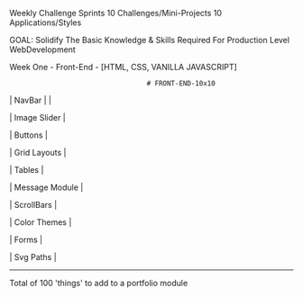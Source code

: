 
Weekly Challenge Sprints
 10 Challenges/Mini-Projects
  10 Applications/Styles

GOAL:
Solidify The Basic Knowledge & Skills Required For Production Level WebDevelopment

Week One - Front-End - [HTML, CSS, VANILLA JAVASCRIPT]

                                      # FRONT-END-10x10
                                      
 | NavBar | |

 | Image Slider | 

 | Buttons | 

 | Grid Layouts | 

 | Tables | 

 | Message Module | 

 | ScrollBars |

 | Color Themes | 

 | Forms | 

 | Svg Paths |



__________________________________________________________________________________________ 

Total of 100 'things' to add to a portfolio module 
